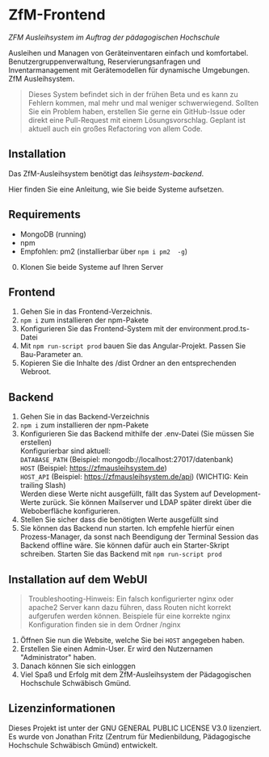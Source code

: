 # ZfM-Frontend

*ZFM Ausleihsystem im Auftrag der pädagogischen Hochschule*

Ausleihen und Managen von Geräteinventaren einfach und komfortabel.
Benutzergruppenverwaltung, Reservierungsanfragen und Inventarmanagement mit Gerätemodellen für dynamische Umgebungen.
ZfM Ausleihsystem.

> Dieses System befindet sich in der frühen Beta und es kann zu Fehlern kommen, mal mehr und mal weniger schwerwiegend.
> Sollten Sie ein Problem haben, erstellen Sie gerne ein GitHub-Issue oder direkt eine Pull-Request mit einem Lösungsvorschlag.
> Geplant ist aktuell auch ein großes Refactoring von allem Code.

## Installation

Das ZfM-Ausleihsystem benötigt das *leihsystem-backend*.

Hier finden Sie eine Anleitung, wie Sie beide Systeme aufsetzen.


## Requirements
- MongoDB (running)  
- npm  
- Empfohlen: pm2 (installierbar über `npm i pm2  -g`)  

0. Klonen Sie beide Systeme auf Ihren Server
## Frontend
1. Gehen Sie in das Frontend-Verzeichnis.
2. ``npm i`` zum installieren der npm-Pakete
3. Konfigurieren Sie das Frontend-System mit der environment.prod.ts-Datei
4. Mit ``npm run-script prod`` bauen Sie das Angular-Projekt. Passen Sie Bau-Parameter an.
5. Kopieren Sie die Inhalte des /dist Ordner an den entsprechenden Webroot.
## Backend
1. Gehen Sie in das Backend-Verzeichnis
2. ``npm i`` zum installieren der npm-Pakete
3. Konfigurieren Sie das Backend mithilfe der .env-Datei (Sie müssen Sie erstellen)  
   Konfigurierbar sind aktuell:  
   ``DATABASE_PATH`` (Beispiel: mongodb://localhost:27017/datenbank)  
   ``HOST`` (Beispiel: https://zfmausleihsystem.de)  
   ``HOST_API`` (Beispiel: https://zfmausleihsystem.de/api) (WICHTIG: Kein trailing Slash)  
   Werden diese Werte nicht ausgefüllt, fällt das System auf Development-Werte zurück.
   Sie können Mailserver und LDAP später direkt über die Weboberfläche konfigurieren.
4. Stellen Sie sicher dass die benötigten Werte ausgefüllt sind
5. Sie können das Backend nun starten. Ich empfehle hierfür einen Prozess-Manager, da sonst nach Beendigung der Terminal Session
   das Backend offline wäre. Sie können dafür auch ein Starter-Skript schreiben.
   Starten Sie das Backend mit `npm run-script prod`


## Installation auf dem WebUI


> Troubleshooting-Hinweis: Ein falsch konfigurierter nginx oder apache2 Server kann dazu führen, dass Routen nicht korrekt aufgerufen werden können.
> Beispiele für eine korrekte nginx Konfiguration finden sie in dem Ordner /nginx

1. Öffnen Sie nun die Website, welche Sie bei ``HOST`` angegeben haben.
2. Erstellen Sie einen Admin-User. Er wird den Nutzernamen "Administrator" haben.
3. Danach können Sie sich einloggen
4. Viel Spaß und Erfolg mit dem ZfM-Ausleihsystem der Pädagogischen Hochschule Schwäbisch Gmünd.

## Lizenzinformationen

Dieses Projekt ist unter der GNU GENERAL PUBLIC LICENSE V3.0 lizenziert.
Es wurde von Jonathan Fritz (Zentrum für Medienbildung, Pädagogische Hochschule Schwäbisch Gmünd) entwickelt.
